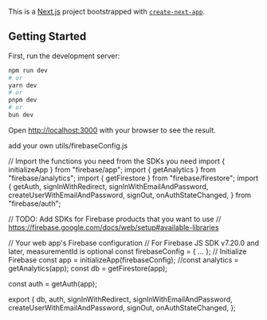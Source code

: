 This is a [Next.js](https://nextjs.org/) project bootstrapped with [`create-next-app`](https://github.com/vercel/next.js/tree/canary/packages/create-next-app).

## Getting Started

First, run the development server:

```bash
npm run dev
# or
yarn dev
# or
pnpm dev
# or
bun dev
```

Open [http://localhost:3000](http://localhost:3000) with your browser to see the result.

add your own utils/firebaseConfig.js

// Import the functions you need from the SDKs you need
import { initializeApp } from "firebase/app";
import { getAnalytics } from "firebase/analytics";
import { getFirestore } from "firebase/firestore";
import {
  getAuth,
  signInWithRedirect,
  signInWithEmailAndPassword,
  createUserWithEmailAndPassword,
  signOut,
  onAuthStateChanged,
} from "firebase/auth";

// TODO: Add SDKs for Firebase products that you want to use
// https://firebase.google.com/docs/web/setup#available-libraries

// Your web app's Firebase configuration
// For Firebase JS SDK v7.20.0 and later, measurementId is optional
const firebaseConfig = {
...
};
// Initialize Firebase
const app = initializeApp(firebaseConfig);
//const analytics = getAnalytics(app);
const db = getFirestore(app);

const auth = getAuth(app);

export {
  db,
  auth,
  signInWithRedirect,
  signInWithEmailAndPassword,
  createUserWithEmailAndPassword,
  signOut,
  onAuthStateChanged,
};




